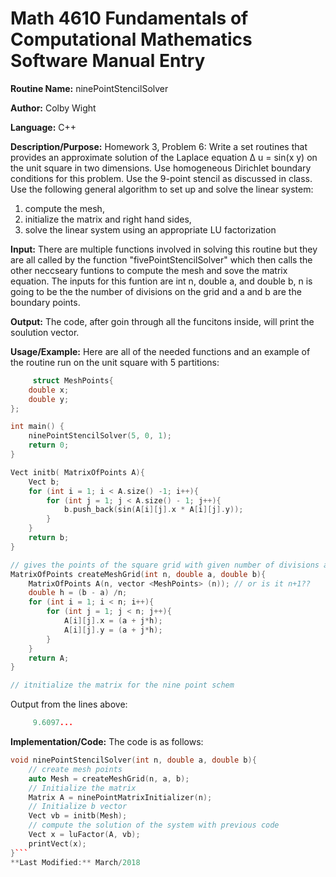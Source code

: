 # Math 4610 Fundamentals of Computational Mathematics Software Manual Entry

**Routine Name:**  ninePointStencilSolver

**Author:** Colby Wight

**Language:** C++

**Description/Purpose:**  Homework 3, Problem 6: Write a set routines that provides an approximate solution of the Laplace equation
∆ u = sin(x y)
on the unit square in two dimensions. Use homogeneous Dirichlet boundary conditions for this problem. Use the
9-point stencil as discussed in class. Use the following general algorithm to set up and solve the linear system:
1. compute the mesh,
2. initialize the matrix and right hand sides,
3. solve the linear system using an appropriate LU factorization

**Input:** There are multiple functions involved in solving this routine but they are all called by the function "fivePointStencilSolver" which then calls the other neccseary funtions to compute the mesh and sove the matrix equation. The inputs for this funtion are int n, double a, and double b, n is going to be the the number of divisions on the grid and a and b are the boundary points.  

**Output:** The code, after goin through all the funcitons inside, will print the soulution vector.

**Usage/Example:** Here are all of the needed functions and an example of the routine run on the unit square with 5 partitions: 



```C++
     struct MeshPoints{
    double x;
    double y;
};

int main() {
    ninePointStencilSolver(5, 0, 1);
    return 0;
}

Vect initb( MatrixOfPoints A){
    Vect b;
    for (int i = 1; i < A.size() -1; i++){
        for (int j = 1; j < A.size() - 1; j++){
            b.push_back(sin(A[i][j].x * A[i][j].y));
        }
    }
    return b;
}

// gives the points of the square grid with given number of divisions and endpoints
MatrixOfPoints createMeshGrid(int n, double a, double b){
    MatrixOfPoints A(n, vector <MeshPoints> (n)); // or is it n+1??
    double h = (b - a) /n;
    for (int i = 1; i < n; i++){
        for (int j = 1; j < n; j++){
            A[i][j].x = (a + j*h);
            A[i][j].y = (a + j*h);
        }
    }
    return A;
}

// itnitialize the matrix for the nine point schem


```

Output from the lines above:

```C++
     9.6097...
```

**Implementation/Code:** The code is as follows:
```C++
void ninePointStencilSolver(int n, double a, double b){
    // create mesh points
    auto Mesh = createMeshGrid(n, a, b);
    // Initialize the matrix
    Matrix A = ninePointMatrixInitializer(n);
    // Initialize b vector
    Vect vb = initb(Mesh);
    // compute the solution of the system with previous code
    Vect x = luFactor(A, vb);
    printVect(x);
}```
**Last Modified:** March/2018
